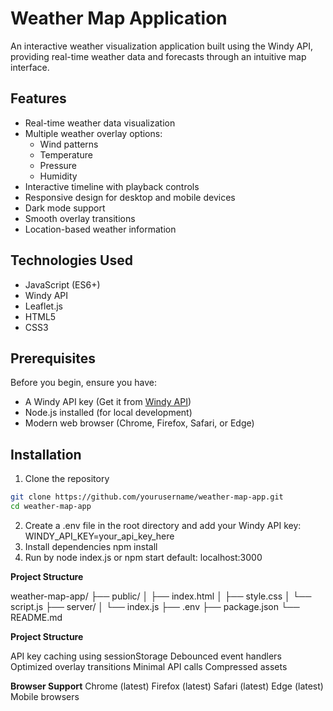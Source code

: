 # Weather Map Application

An interactive weather visualization application built using the Windy API, providing real-time weather data and forecasts through an intuitive map interface.

## Features

- Real-time weather data visualization
- Multiple weather overlay options:
  - Wind patterns
  - Temperature
  - Pressure
  - Humidity
- Interactive timeline with playback controls
- Responsive design for desktop and mobile devices
- Dark mode support
- Smooth overlay transitions
- Location-based weather information

## Technologies Used

- JavaScript (ES6+)
- Windy API
- Leaflet.js
- HTML5
- CSS3

## Prerequisites

Before you begin, ensure you have:
- A Windy API key (Get it from [Windy API](https://api.windy.com/))
- Node.js installed (for local development)
- Modern web browser (Chrome, Firefox, Safari, or Edge)

## Installation

1. Clone the repository
```bash
git clone https://github.com/yourusername/weather-map-app.git
cd weather-map-app
```
2. Create a .env file in the root directory and add your Windy API key:
   WINDY_API_KEY=your_api_key_here
3. Install dependencies
   npm install
4. Run by node index.js or npm start
   default: localhost:3000

**Project Structure**

weather-map-app/
├── public/
│   ├── index.html
│   ├── style.css
│   └── script.js
├── server/
│   └── index.js
├── .env
├── package.json
└── README.md

**Project Structure**

API key caching using sessionStorage
Debounced event handlers
Optimized overlay transitions
Minimal API calls
Compressed assets

**Browser Support**
Chrome (latest)
Firefox (latest)
Safari (latest)
Edge (latest)
Mobile browsers



